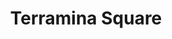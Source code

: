 ---
title: Terramina Square
phone: (408) 259-8105
website: http://www.caremgt.com/terramina-square.html
management: CA Real Estate Management Corp.
tags: []
---